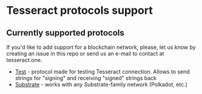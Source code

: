 # Tesseract protocols support

## Currently supported protocols

If you'd like to add support for a blockchain network, please, let us know by creating an issue in this repo or send us an e-mail to contact at tesseract.one.

* [Test](./test/) - protocol made for testing Tesseract connection. Allows to send strings for "signing" and receiving "signed" strings back
* [Substrate](.substrate/) - works with any Substrate-family network (Polkadot, etc.)
